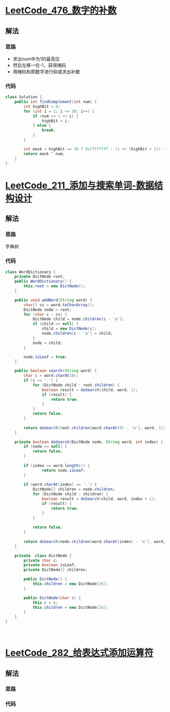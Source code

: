 # [LeetCode_476_数字的补数](https://leetcode-cn.com/problems/number-complement/)
## 解法
### 思路
- 求出num中为1的最高位
- 然后左移一位-1，获得掩码
- 用掩码和原数字进行抑或求出补数
### 代码
```java
class Solution {
    public int findComplement(int num) {
        int highBit = 0;
        for (int i = 1; i <= 30; i++) {
            if (num >= 1 << i) {
                highBit = i;
            } else {
                break;
            }
        }

        int mask = highBit == 30 ? 0x7fffffff : (1 << (highBit + 1)) - 1;
        return mask ^ num;
    }
}
```
# [LeetCode_211_添加与搜索单词-数据结构设计](https://leetcode-cn.com/problems/design-add-and-search-words-data-structure/)
## 解法
### 思路
字典树
### 代码
```java
class WordDictionary {
    private DictNode root;
    public WordDictionary() {
        this.root = new DictNode();
    }

    public void addWord(String word) {
        char[] cs = word.toCharArray();
        DictNode node = root;
        for (char c : cs) {
            DictNode child = node.children[c - 'a'];
            if (child == null) {
                child = new DictNode(c);
                node.children[c - 'a'] = child;
            }
            node = child;
        }

        node.isLeaf = true;
    }

    public boolean search(String word) {
        char c = word.charAt(0);
        if (c == '.') {
            for (DictNode child : root.children) {
                boolean result = doSearch(child, word, 1);
                if (result) {
                    return true;
                }
            }
            return false;
        }
        
        return doSearch(root.children[word.charAt(0) - 'a'], word, 1);
    }

    private boolean doSearch(DictNode node, String word, int index) {
        if (node == null) {
            return false;
        }
        
        if (index == word.length()) {
                return node.isLeaf;
        }
        
        if (word.charAt(index) == '.') {
            DictNode[] children = node.children;
            for (DictNode child : children) {
                boolean result = doSearch(child, word, index + 1);
                if (result) {
                    return true;
                }
            }
            
            return false;
        }
        
        return doSearch(node.children[word.charAt(index) - 'a'], word, index + 1);
    }

    private  class DictNode {
        private char c;
        private boolean isLeaf;
        private DictNode[] children;

        public DictNode() {
            this.children = new DictNode[26];
        }

        public DictNode(char c) {
            this.c = c;
            this.children = new DictNode[26];
        }
    }
}

    
```
# [LeetCode_282_给表达式添加运算符](https://leetcode-cn.com/problems/expression-add-operators/)
## 解法
### 思路

### 代码
```java

```